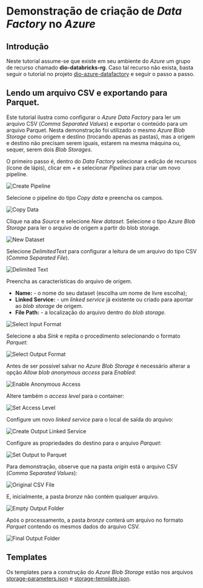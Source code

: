 # Demonstração de criação de *Data Factory* no *Azure*

## Introdução

Neste tutorial assume-se que existe em seu ambiente do *Azure* um grupo de recurso chamado **dio-databricks-rg**. Caso tal recurso não exista, basta seguir o tutorial no projeto [dio-azure-datafactory](../dio-azure-datafactory/) e seguir o passo a passo.


## Lendo um arquivo CSV e exportando para Parquet.

Este tutorial ilustra como configurar o *Azure Data Factory* para ler um arquivo CSV (*Comma Separated Values*) e exportar o conteúdo para um arquivo Parquet. Nesta demonstração foi utilizado o mesmo *Azure Blob Storage* como origem e destino (trocando apenas as pastas), mas a origem e destino não precisam serem iguais, estarem na mesma máquina ou, sequer, serem dois *Blob Storages*.

O primeiro passo é, dentro do *Data Factory* selecionar a edição de recursos (ícone de lápis), clicar em *+* e selecionar *Pipelines* para criar um novo pipeline.

![Create Pipeline](images/image01.png)

Selecione o pipeline do tipo *Copy data* e preencha os campos.

![Copy Data](images/image02.png)

Clique na aba *Source* e selecione *New dataset*. Selecione o tipo *Azure Blob Storage* para ler o arquivo de origem a partir do blob storage.

![New Dataset](images/image03.png)

Selecione *DelimitedText* para configurar a leitura de um arquivo do tipo CSV (*Comma Separated File*).

![Delimited Text](images/image04.png)

Preencha as características do arquivo de origem.

* **Name:** - o nome do seu dataset (escolha um nome de livre escolha);
* **Linked Service:** - um *linked service* já existente ou criado para apontar ao *blob storage* de origem.
* **File Path:** - a localização do arquivo dentro do *blob storage*.

![Select Input Format](images/image05.png)

Selecione a aba *Sink* e repita o procedimento selecionando o formato *Parquet*:

![Select Output Format](images/image06.png)

Antes de ser possível salvar no *Azure Blob Storage* é necessário alterar a opção *Allow blob anonymous access* para *Enabled*:

![Enable Anonymous Access](images/image07.png)

Altere também o *access level* para o container:

![Set Access Level](images/image08.png)

Configure um novo *linked service* para o local de saída do arquivo:

![Create Output Linked Service](images/image09.png)

Configure as propriedades do destino para o arquivo *Parquet*:

![Set Output to Parquet](images/image10.png)

Para demonstração, observe que na pasta *origin* está o arquivo CSV (*Comma Separated Values*):

![Original CSV File](images/image11.png)

E, inicialmente, a pasta *bronze* não contém qualquer arquivo.

![Empty Output Folder](images/image12a.png)

Após o processamento, a pasta *bronze* conterá um arquivo no formato *Parquet* contendo os mesmos dados do arquivo CSV.

![Final Output Folder](images/image12b.png)

## Templates

Os templates para a construção do *Azure Blob Storage* estão nos arquivos [storage-parameters.json](template/storage-parameters.json) e [storage-template.json](template/storage-template.json).
